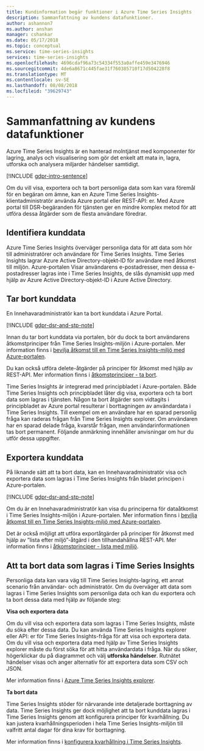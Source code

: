 ```yaml
---
title: Kundinformation begär funktioner i Azure Time Series Insights
description: Sammanfattning av kundens datafunktioner.
author: ashannon7
ms.author: anshan
manager: cshankar
ms.date: 05/17/2018
ms.topic: conceptual
ms.service: time-series-insights
services: time-series-insights
ms.openlocfilehash: 4696cdaf96a73c54334f553a0affe459e3476946
ms.sourcegitcommit: 4de6a8671c445fae31f760385710f17d504228f8
ms.translationtype: MT
ms.contentlocale: sv-SE
ms.lasthandoff: 08/08/2018
ms.locfileid: "39629743"
---
```

# <a name="summary-of-customer-data-request-features"></a>Sammanfattning av kundens datafunktioner

Azure Time Series Insights är en hanterad molntjänst med komponenter för lagring, analys och visualisering som gör det enkelt att mata in, lagra, utforska och analysera miljarder händelser samtidigt.

[!INCLUDE [gdpr-intro-sentence](../../includes/gdpr-intro-sentence.md)]

Om du vill visa, exportera och ta bort personliga data som kan vara föremål för en begäran om ämne, kan en Azure Time Series Insights-klientadministratör använda Azure portal eller REST-API: er. Med Azure portal till DSR-begäranden för tjänsten ger en mindre komplex metod för att utföra dessa åtgärder som de flesta användare föredrar.

## <a name="identifying-customer-data"></a>Identifiera kunddata

Azure Time Series Insights överväger personliga data för att data som hör till administratörer och användare för Time Series Insights. Time Series Insights lagrar Azure Active Directory-objekt-ID för användare med åtkomst till miljön. Azure-portalen Visar användarens e-postadresser, men dessa e-postadresser lagras inte i Time Series Insights, de slås dynamiskt upp med hjälp av Azure Active Directory-objekt-ID i Azure Active Directory.

## <a name="deleting-customer-data"></a>Tar bort kunddata

En Innehavaradministratör kan ta bort kunddata i Azure Portal.

[!INCLUDE [gdpr-dsr-and-stp-note](../../includes/gdpr-dsr-and-stp-note.md)]

Innan du tar bort kunddata via portalen, bör du dock ta bort användarens åtkomstprinciper från Time Series Insights-miljön i Azure-portalen. Mer information finns i [bevilja åtkomst till en Time Series Insights-miljö med Azure-portalen](time-series-insights-data-access.md).

Du kan också utföra delete-åtgärder på principer för åtkomst med hjälp av REST-API. Mer information finns i [åtkomstprinciper - ta bort](https://docs.microsoft.com/rest/api/time-series-insights-management/accesspolicies/delete).

Time Series Insights är integrerad med principbladet i Azure-portalen. Både Time Series Insights och principbladet låter dig visa, exportera och ta bort data som lagras i tjänsten. Någon ta bort åtgärder som vidtagits i principbladet av Azure portal resulterar i borttagningen av användardata i Time Series Insights. Till exempel om en användare har en sparad personlig fråga kan raderas frågan från Time Series Insights explorer. Om användaren har en sparad delade fråga, kvarstår frågan, men användarinformationen tas bort permanent. Följande anmärkning innehåller anvisningar om hur du utför dessa uppgifter.

## <a name="exporting-customer-data"></a>Exportera kunddata

På liknande sätt att ta bort data, kan en Innehavaradministratör visa och exportera data som lagras i Time Series Insights från bladet principen i Azure-portalen.

[!INCLUDE [gdpr-dsr-and-stp-note](../../includes/gdpr-dsr-and-stp-note.md)]

Om du är en Innehavaradministratör kan visa du principerna för dataåtkomst i Time Series Insights-miljön i Azure-portalen. Mer information finns i [bevilja åtkomst till en Time Series Insights-miljö med Azure-portalen](time-series-insights-data-access.md).

Det är också möjligt att utföra exportåtgärder på principer för åtkomst med hjälp av ”lista efter miljö”-åtgärd i den tillhandahållna REST-API. Mer information finns i [åtkomstprinciper - lista med miljö](https://docs.microsoft.com/rest/api/time-series-insights-management/accesspolicies/listbyenvironment).

## <a name="to-delete-data-stored-within-time-series-insights"></a>Att ta bort data som lagras i Time Series Insights

Personliga data kan vara väg till Time Series Insights-lagring, ett annat scenario från användar- och administratör. Om du överväger att data som lagras i Time Series Insights som personliga data och kan du exportera och ta bort dessa data med hjälp av följande steg:

**Visa och exportera data**

Om du vill visa och exportera data som lagras i Time Series Insights, måste du söka efter dessa data. Du kan använda Time Series Insights explorer eller API: er för Time Series Insights-fråga för att visa och exportera data. Om du vill visa och exportera data med hjälp av Time Series Insights explorer måste du först söka för att hitta användardata i fråga. När du söker, högerklickar du på diagrammet och välj **utforska händelser**. Rutnätet händelser visas och anger alternativ för att exportera data som CSV och JSON.

Mer information finns i [Azure Time Series Insights explorer](time-series-insights-explorer.md).

**Ta bort data**

Time Series Insights stöder för närvarande inte detaljerade borttagning av data. Time Series Insights ger dock möjlighet att ta bort kunddata lagras i Time Series Insights genom att konfigurera principer för kvarhållning. Du kan justera kvarhållningsperioden i hela Time Series Insights-miljön till valfritt antal dagar för dina krav för borttagning.

Mer information finns i [konfigurera kvarhållning i Time Series Insights](time-series-insights-how-to-configure-retention.md).